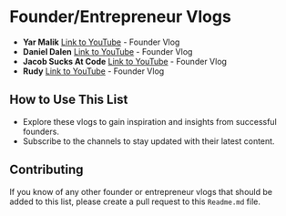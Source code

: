 # Founder/Entrepreneur Vlogs

- **Yar Malik** <a href="https://www.youtube.com/@YarMalikHere/videos" target="_blank">Link to YouTube</a> - Founder Vlog
- **Daniel Dalen** <a href="https://www.youtube.com/@danieldalen" target="_blank">Link to YouTube</a> - Founder Vlog
- **Jacob Sucks At Code** <a href="https://www.youtube.com/watch?v=9v7BTACZaKM" target="_blank">Link to YouTube</a> - Founder Vlog
- **Rudy** <a href="https://www.youtube.com/@rudy7073" target="_blank">Link to YouTube</a> - Founder Vlog

## How to Use This List
- Explore these vlogs to gain inspiration and insights from successful founders.
- Subscribe to the channels to stay updated with their latest content.

## Contributing
If you know of any other founder or entrepreneur vlogs that should be added to this list, please create a pull request to this `Readme.md` file.
